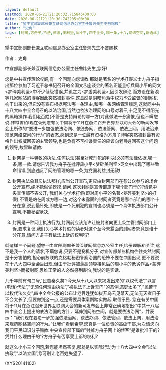 ```yaml
---
layout: default
Lastmod: 2020-06-21T21:20:32.715845+00:00
date: 2020-06-21T21:20:30.742205+00:00
title: "望中宣部副部长兼互联网信息办公室主任鲁炜先生不吝赐教"
author: "史角"
tags: [封网,方舟子,执法,依法,美利坚,周小平,四中全会,哪一条,十八,网络空间,新语丝]
---
```


望中宣部副部长兼互联网信息办公室主任鲁炜先生不吝赐教

作者：史角

中宣部副部长兼互联网信息办公室主任鲁炜先生,您好!

您是中共宣传理论权威,有一个问题向您请教.那就是著名的学术打假义士方舟子指出那位参加了习近平总书记召开的全国文艺座谈会的著名正能量标兵周小平的网文<梦碎美利坚>中不少低级错误,并讥之为<梦游美利坚>,因引发辩论,而方设在新浪等几家网站的博客因此突然被封事件.这显然是阴暗角落中权力不受监督的封网机构干出来的,但它没有宣布根据宪法哪一条理由,和哪一条网络管理规定,这就同中共十八大四中全会号召的以法治国,当然也依法治理网的口号对着干,十足见不得阳光的黑箱操作.我们老百姓(不管是支持辩论的哪一方)对此做法十分痛恨,但也不瞒您说:非常害怕!现在读到您有关中国将于11月在浙江召开世界互联网大会的新闻发布会上所作的”要进一步加强依法治网、依法办网、依法管网、依法上网，用法治来规范网络空间的行为”的表态,感到您是一位最有资格为方舟子博客突然被封最有资格作出权威回答的主管领导,也是负有不可推诿责任的应该向老百姓回答这个问题的领导,故冒昧请教:

1.	封网是一种特殊的执法.任何执法(甚至对死刑犯的判决)必须有法律依据,哪一条,哪一款.请您告诉我方舟子在批评周小平<梦碎美利坚>网文中出现了哪些致命错误,到底违反了网络管理的哪一条,为党国利益封无赦!

2.	封网执法象其它执法那样,应当公开宣布,更应由封网部门在有公众参与的场合公开宣布,绝不能偷偷摸摸.请问,这次封网是宣传部旗下哪个部门干的?请党中央宣传部不吝公开, 我们关心学术打假(即对周小平的名著<梦碎美利坚>的打假),不管是站在周或方哪一边,对这个未露面的封网者究竟是哪个部门的哪个十分在意,说到最怀处,即使是一个死刑犯的宣判也必须是一个具体执法部门公开宣判,不能秘密枪决,

3.	封网是一种网上执法行为,封网前应该允许让被封者向更上级主管封网部门上诉,要求复议,我们关心学术打假的读者对这个至今未露面的封网者究竟是谁十分在意,请问方舟子有依法上诉的权利吗?

就这样三个问题.望您--中宣部副部长兼互联网信息办公室主任,给予理解和关注,这不是我一个人的请求,不瞒您说,只要不是投机分子,对宣传部某些机构往往突然封网是十分害怕的,担心前苏联的克格勃秘密警察治国的恐怖不要在中国出现,更不要说在十八大四中全会后出现,但由于批评被最高领导接见后的周小平的低劣作品<蒙碎美利坚>而被封网,思维正常的人必然感到害怕,我说的是实话.

几千年前有句口号,”民苦秦久矣”!今天从十八大以来揭发出来的”以权代法”,”以言(电话)代法”,”无须任何理由执法”,”被执法了上诉无门”的恶例,恶吏太多了,”民苦于以权代法久矣”,四中全会公报的公布让老百姓犹如拔开乌云见晴天,无法无天者日子不会太长了,但要做到这一点,还是需要具体案例踏实做起,取信于民. 您在有关中国将于11月在浙江召开世界互联网大会的新闻发布会上非常正确地指出:”中共十八届四中全会上提出的依法治国的方针，延伸到网络空间，就是要依法治网”，并表示：“我们现在要进一步加强依法治网、依法办网、依法管网、依法上网，用法治来规范网络空间的行为。”让我们看到希望.您真是一位负责的高级干部,为次请您向我们平民知识分子赐教:中央宣传部下属的”封掉方舟子网上的博客”是谁批准干的?凭并什么理由干的”?方舟子有否享受上诉的权利?

就这么小小三个问题,若您能坦然答复,那就是以实际行动为十八大四中全会”以法执政”,”以法立国”,您可别让老百姓失望了.

(XYS20141102)

